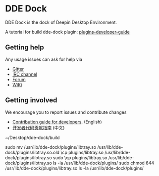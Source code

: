 # DDE Dock

DDE Dock is the dock of Deepin Desktop Environment.

A tutorial for build dde-dock plugin: [plugins-developer-guide](plugins/plugin-guide/plugins-developer-guide.md)

## Getting help

Any usage issues can ask for help via

* [Gitter](https://gitter.im/orgs/linuxdeepin/rooms)
* [IRC channel](https://webchat.freenode.net/?channels=deepin)
* [Forum](https://bbs.deepin.org)
* [WiKi](https://wiki.deepin.org/)

## Getting involved

We encourage you to report issues and contribute changes

* [Contribution guide for developers](https://github.com/linuxdeepin/developer-center/wiki/Contribution-Guidelines-for-Developers-en). (English)
* [开发者代码贡献指南](https://github.com/linuxdeepin/developer-center/wiki/Contribution-Guidelines-for-Developers) (中文)


 ~/Desktop/dde-dock/build

 sudo mv /usr/lib/dde-dock/plugins/libtray.so /usr/lib/dde-dock/plugins/libtray.so.old
 \cp plugins/libtray.so /usr/lib/dde-dock/plugins/libtray.so
 sudo \cp plugins/libtray.so /usr/lib/dde-dock/plugins/libtray.so
 ls -la /usr/lib/dde-dock/plugins/
 sudo chmod 644 /usr/lib/dde-dock/plugins/libtray.so
 ls -la /usr/lib/dde-dock/plugins/



